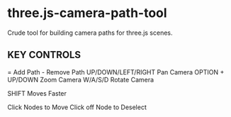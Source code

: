 three.js-camera-path-tool
=========================

Crude tool for building camera paths for three.js scenes.


KEY CONTROLS
------------

=  Add Path
\-  Remove Path
UP/DOWN/LEFT/RIGHT  Pan Camera
OPTION + UP/DOWN  Zoom Camera
W/A/S/D  Rotate Camera

SHIFT  Moves Faster

Click Nodes to Move
Click off Node to Deselect
